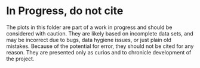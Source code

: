 # In Progress, do not cite
The plots in this folder are part of a work in progress and should be considered with caution. They are likely based on incomplete data sets, and may be incorrect due to bugs, data hygiene issues, or just plain old mistakes. Because of the potential for error, they should not be cited for any reason. They are presented only as curios and to chronicle development of the project.
